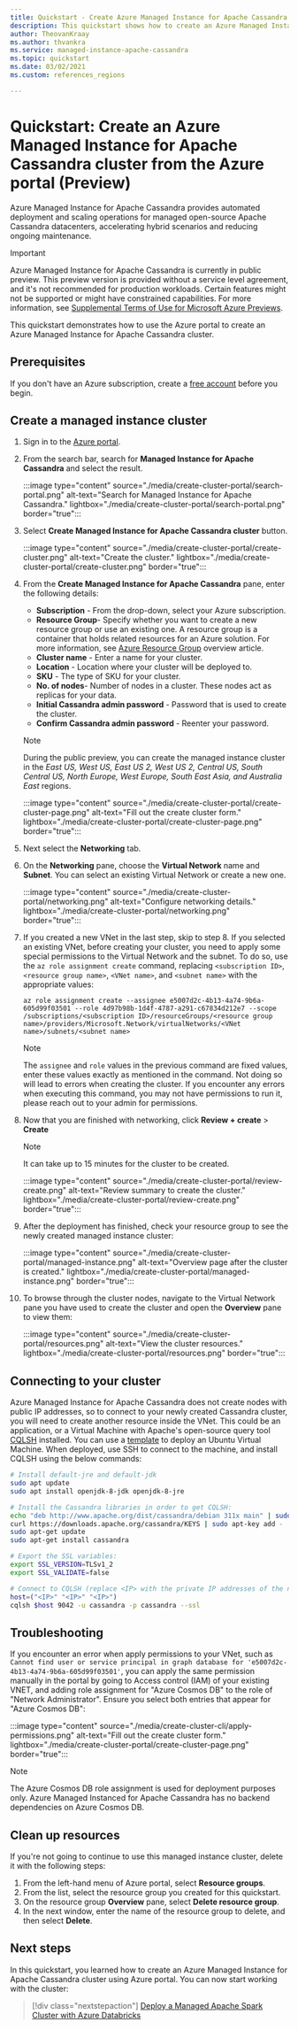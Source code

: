 ```yaml
---
title: Quickstart - Create Azure Managed Instance for Apache Cassandra cluster from the Azure portal
description: This quickstart shows how to create an Azure Managed Instance for Apache Cassandra cluster using the Azure portal.
author: TheovanKraay
ms.author: thvankra
ms.service: managed-instance-apache-cassandra
ms.topic: quickstart
ms.date: 03/02/2021
ms.custom: references_regions

---
```

# Quickstart: Create an Azure Managed Instance for Apache Cassandra cluster from the Azure portal (Preview)
 
Azure Managed Instance for Apache Cassandra provides automated deployment and scaling operations for managed open-source Apache Cassandra datacenters, accelerating hybrid scenarios and reducing ongoing maintenance.

> [!IMPORTANT]
> Azure Managed Instance for Apache Cassandra is currently in public preview.
> This preview version is provided without a service level agreement, and it's not recommended for production workloads. Certain features might not be supported or might have constrained capabilities.
> For more information, see [Supplemental Terms of Use for Microsoft Azure Previews](https://azure.microsoft.com/support/legal/preview-supplemental-terms/).

This quickstart demonstrates how to use the Azure portal to create an Azure Managed Instance for Apache Cassandra cluster.

## Prerequisites

If you don't have an Azure subscription, create a [free account](https://azure.microsoft.com/free/?WT.mc_id=A261C142F) before you begin.

## <a id="create-account"></a>Create a managed instance cluster

1. Sign in to the [Azure portal](https://portal.azure.com/).

1. From the search bar, search for **Managed Instance for Apache Cassandra** and select the result.

   :::image type="content" source="./media/create-cluster-portal/search-portal.png" alt-text="Search for Managed Instance for Apache Cassandra." lightbox="./media/create-cluster-portal/search-portal.png" border="true":::

1. Select **Create Managed Instance for Apache Cassandra cluster** button.

   :::image type="content" source="./media/create-cluster-portal/create-cluster.png" alt-text="Create the cluster." lightbox="./media/create-cluster-portal/create-cluster.png" border="true":::

1. From the **Create Managed Instance for Apache Cassandra** pane, enter the following details:

   * **Subscription** - From the drop-down, select your Azure subscription.
   * **Resource Group**- Specify whether you want to create a new resource group or use an existing one. A resource group is a container that holds related resources for an Azure solution. For more information, see [Azure Resource Group](../azure-resource-manager/management/overview.md) overview article.
   * **Cluster name** - Enter a name for your cluster.
   * **Location** - Location where your cluster will be deployed to.
   * **SKU** - The type of SKU for your cluster.
   * **No. of nodes**-  Number of nodes in a cluster. These nodes act as replicas for your data.
   * **Initial Cassandra admin password** - Password that is used to create the cluster.
   * **Confirm Cassandra admin password** - Reenter your password.

    > [!NOTE]
    > During the public preview, you can create the managed instance cluster in the *East US, West US, East US 2, West US 2, Central US, South Central US, North Europe, West Europe, South East Asia, and Australia East* regions.

   :::image type="content" source="./media/create-cluster-portal/create-cluster-page.png" alt-text="Fill out the create cluster form." lightbox="./media/create-cluster-portal/create-cluster-page.png" border="true":::

1. Next select the **Networking** tab.

1. On the **Networking** pane, choose the **Virtual Network** name and **Subnet**. You can select an existing Virtual Network or create a new one.

   :::image type="content" source="./media/create-cluster-portal/networking.png" alt-text="Configure networking details." lightbox="./media/create-cluster-portal/networking.png" border="true":::

1. If you created a new VNet in the last step, skip to step 8. If you selected an existing VNet, before creating your cluster, you need to apply some special permissions to the Virtual Network and the subnet. To do so, use the `az role assignment create` command, replacing `<subscription ID>`, `<resource group name>`, `<VNet name>`, and `<subnet name>` with the appropriate values:

   ```azurecli-interactive
   az role assignment create --assignee e5007d2c-4b13-4a74-9b6a-605d99f03501 --role 4d97b98b-1d4f-4787-a291-c67834d212e7 --scope /subscriptions/<subscription ID>/resourceGroups/<resource group name>/providers/Microsoft.Network/virtualNetworks/<VNet name>/subnets/<subnet name>
   ```

   > [!NOTE]
   > The `assignee` and `role` values in the previous command are fixed values, enter these values exactly as mentioned in the command. Not doing so will lead to errors when creating the cluster. If you encounter any errors when executing this command, you may not have permissions to run it, please reach out to your admin for permissions.

1. Now that you are finished with networking, click **Review + create** > **Create**

    > [!NOTE]
    > It can take up to 15 minutes for the cluster to be created.

   :::image type="content" source="./media/create-cluster-portal/review-create.png" alt-text="Review summary to create the cluster." lightbox="./media/create-cluster-portal/review-create.png" border="true":::


1. After the deployment has finished, check your resource group to see the newly created managed instance cluster:

   :::image type="content" source="./media/create-cluster-portal/managed-instance.png" alt-text="Overview page after the cluster is created." lightbox="./media/create-cluster-portal/managed-instance.png" border="true":::

1. To browse through the cluster nodes, navigate to the Virtual Network pane you have used to create the cluster and open the **Overview** pane to view them:

   :::image type="content" source="./media/create-cluster-portal/resources.png" alt-text="View the cluster resources." lightbox="./media/create-cluster-portal/resources.png" border="true":::


## Connecting to your cluster

Azure Managed Instance for Apache Cassandra does not create nodes with public IP addresses, so to connect to your newly created Cassandra cluster, you will need to create another resource inside the VNet. This could be an application, or a Virtual Machine with Apache's open-source query tool [CQLSH](https://cassandra.apache.org/doc/latest/tools/cqlsh.html) installed. You can use a [template](https://azure.microsoft.com/resources/templates/101-vm-simple-linux/) to deploy an Ubuntu Virtual Machine. When deployed, use SSH to connect to the machine, and install CQLSH using the below commands:

```bash
# Install default-jre and default-jdk
sudo apt update
sudo apt install openjdk-8-jdk openjdk-8-jre

# Install the Cassandra libraries in order to get CQLSH:
echo "deb http://www.apache.org/dist/cassandra/debian 311x main" | sudo tee -a /etc/apt/sources.list.d/cassandra.sources.list
curl https://downloads.apache.org/cassandra/KEYS | sudo apt-key add -
sudo apt-get update
sudo apt-get install cassandra

# Export the SSL variables:
export SSL_VERSION=TLSv1_2
export SSL_VALIDATE=false

# Connect to CQLSH (replace <IP> with the private IP addresses of the nodes in your Datacenter):
host=("<IP>" "<IP>" "<IP>")
cqlsh $host 9042 -u cassandra -p cassandra --ssl
```

## Troubleshooting

If you encounter an error when apply permissions to your VNet, such as `Cannot find user or service principal in graph database for 'e5007d2c-4b13-4a74-9b6a-605d99f03501'`, you can apply the same permission manually in the portal by going to Access control (IAM) of your existing VNET, and adding role assignment for "Azure Cosmos DB" to the role of "Network Administrator". Ensure you select both entries that appear for "Azure Cosmos DB": 

   :::image type="content" source="./media/create-cluster-cli/apply-permissions.png" alt-text="Fill out the create cluster form." lightbox="./media/create-cluster-portal/create-cluster-page.png" border="true":::

> [!NOTE] 
> The Azure Cosmos DB role assignment is used for deployment purposes only. Azure Managed Instanced for Apache Cassandra has no backend dependencies on Azure Cosmos DB.   

## Clean up resources

If you're not going to continue to use this managed instance cluster, delete it with the following steps:

1. From the left-hand menu of Azure portal, select **Resource groups**.
1. From the list, select the resource group you created for this quickstart.
1. On the resource group **Overview** pane, select **Delete resource group**.
1. In the next window, enter the name of the resource group to delete, and then select **Delete**.

## Next steps

In this quickstart, you learned how to create an Azure Managed Instance for Apache Cassandra cluster using Azure portal. You can now start working with the cluster:

> [!div class="nextstepaction"]
> [Deploy a Managed Apache Spark Cluster with Azure Databricks](deploy-cluster-databricks.md)
